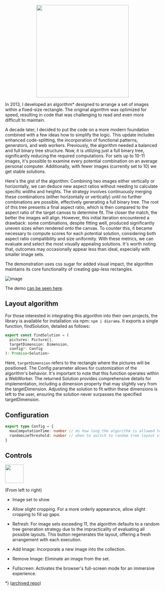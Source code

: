 
<p align="center">
<img  src="https://github.com/mendrik/diorama-2023/assets/160805/e63a65e2-495f-431d-8b03-4af5ed0abf3d" width="300" heigh="auto">
</p>

In 2013, I developed an algorithm* designed to arrange a set of images within a fixed-size rectangle. The original algorithm was optimized for speed, resulting in code that was challenging to read and even more difficult to maintain.

A decade later, I decided to put the code on a more modern foundation combined with a few ideas how to simplify the logic. This update includes enhanced code-splitting, the incorporation of functional patterns, generators, and web workers. Previously, the algorithm needed a balanced and full binary tree structure. Now, it is utilizing just a full binary tree, significantly reducing the required computations. For sets up to 10-11 images, it's possible to examine every potential combination on an average personal computer. Additionally, with fewer images (currently set to 10) we get stable solutions.

Here's the gist of the algorithm: Combining two images either vertically or horizontally, we can deduce new aspect ratios without needing to calculate specific widths and heights. The strategy involves continuously merging these combinations (either horizontally or vertically) until no further combinations are possible, effectively generating a full binary tree. The root of this tree presents a final aspect ratio, which is then compared to the aspect ratio of the target canvas to determine fit. The closer the match, the better the images will align. However, this initial iteration encountered a drawback: some combinations, despite fitting well, produced significantly uneven sizes when rendered onto the canvas. To counter this, it became necessary to compute scores for each potential solution, considering both aspect ratio compatibility and size uniformity. With these metrics, we can evaluate and select the most visually appealing solutions. It's worth noting that, outcomes may occasionally appear less than ideal, especially with smaller image sets.

The demonstration uses css sugar for added visual impact, the algorithm maintains its core functionality of creating gap-less rectangles.

![image](https://github.com/mendrik/diorama-2023/assets/160805/de360ce6-e9b6-4260-975b-9c3cc7888a16)

The demo [can be seen here](https://mendrik.github.io/diorama-2023/). 

## Layout algorithm

For those interested in integrating this algorithm into their own projects, the library is available for installation via npm: `npm i diorama`. It exports a single function, findSolution, detailed as follows:

```typescript
export const findSolution = (
  pictures: Picture[],
  targetDimension: Dimension,
  config?: Config
): Promise<Solution>
```

Here, `targetDimension` refers to the rectangle where the pictures will be positioned. The Config parameter allows for customization of the algorithm's behavior. It's important to note that this function operates within a WebWorker. The returned Solution provides comprehensive details for implementation, including a dimension property that may slightly vary from the targetDimension. Adjusting the solution to fit within these dimensions is left to the user, ensuring the solution never surpasses the specified targetDimension.

## Configuration

```typescript
export type Config = {
  maxComputationTime: number // ms how long the algorithm is allowed to search for a good solution, default 300ms
  randomizeThreshold: number // when to switch to random tree layout strategy
}
```

## Controls

<img src="https://github.com/user-attachments/assets/8a075a1a-f5b5-401c-9344-b2ca8d25deb2" height="60"/>

(From left to right)

- Image set to show

- Allow slight cropping. For a more orderly appearance, allow slight cropping to fill up gaps.

- Refresh: For image sets exceeding 11, the algorithm defaults to a random tree generation strategy due to the impracticality of evaluating all possible layouts. This button regenerates the layout, offering a fresh arrangement with each execution.

- Add Image: Incorporate a new image into the collection.

- Remove Image: Eliminate an image from the set.

- Fullscreen: Activates the browser's full-screen mode for an immersive experience.


*) ([archived repo](https://github.com/mendrik/diorama))
